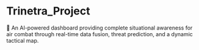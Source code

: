 # Trinetra_Project
​🧠 An AI-powered dashboard providing complete situational awareness for air combat through real-time data fusion, threat prediction, and a dynamic tactical map.
